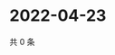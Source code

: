 # 2022-04-23

共 0 条

<!-- BEGIN WEIBO -->
<!-- 最后更新时间 Sat Apr 23 2022 23:01:19 GMT+0800 (China Standard Time) -->

<!-- END WEIBO -->
